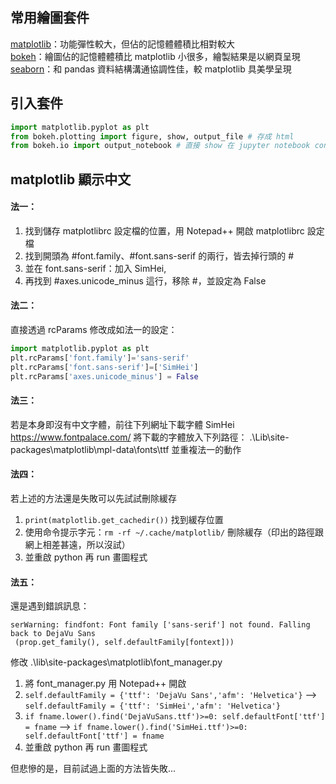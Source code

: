## 常用繪圖套件
[matplotlib](https://github.com/yuning-lin/PythonTips/blob/main/Visualization/Visualization_Matplotlib.ipynb)：功能彈性較大，但佔的記憶體體積比相對較大  
[bokeh](https://github.com/yuning-lin/PythonTips/blob/main/Visualization/Visualization_Bokeh.ipynb)：繪圖佔的記憶體體積比 matplotlib 小很多，繪製結果是以網頁呈現  
[seaborn](https://github.com/yuning-lin/PythonTips/blob/main/Visualization/Visualization_Seaborn.ipynb)：和 pandas 資料結構溝通協調性佳，較 matplotlib 具美學呈現  
## 引入套件
```python
import matplotlib.pyplot as plt
from bokeh.plotting import figure, show, output_file # 存成 html
from bokeh.io import output_notebook # 直接 show 在 jupyter notebook console
```

## matplotlib 顯示中文
#### 法一：
1. 找到儲存 matplotlibrc 設定檔的位置，用 Notepad++ 開啟 matplotlibrc 設定檔
2. 找到開頭為 #font.family、#font.sans-serif 的兩行，皆去掉行頭的 #
3. 並在 font.sans-serif：加入 SimHei,
4. 再找到 #axes.unicode_minus 這行，移除 #，並設定為 False

#### 法二：
直接透過 rcParams 修改成如法一的設定：
```python
import matplotlib.pyplot as plt
plt.rcParams['font.family']='sans-serif'
plt.rcParams['font.sans-serif']=['SimHei'] 
plt.rcParams['axes.unicode_minus'] = False
```

#### 法三：
若是本身即沒有中文字體，前往下列網址下載字體 SimHei
https://www.fontpalace.com/
將下載的字體放入下列路徑：
.\Lib\site-packages\matplotlib\mpl-data\fonts\ttf
並重複法一的動作 

#### 法四：
若上述的方法還是失敗可以先試試刪除緩存  
1. `print(matplotlib.get_cachedir())` 找到緩存位置
2. 使用命令提示字元：`rm -rf ~/.cache/matplotlib/` 刪除緩存（印出的路徑跟網上相差甚遠，所以沒試）
3. 並重啟 python 再 run 畫圖程式

#### 法五：
還是遇到錯誤訊息：
```
serWarning: findfont: Font family ['sans-serif'] not found. Falling back to DejaVu Sans
 (prop.get_family(), self.defaultFamily[fontext]))
```
修改 .\lib\site-packages\matplotlib\font_manager.py
1. 將 font_manager.py 用 Notepad++ 開啟
2. `self.defaultFamily = {'ttf': 'DejaVu Sans','afm': 'Helvetica'}` --> `self.defaultFamily = {'ttf': 'SimHei','afm': 'Helvetica'}`
3. `if fname.lower().find('DejaVuSans.ttf')>=0: self.defaultFont['ttf'] = fname` --> `if fname.lower().find('SimHei.ttf')>=0: self.defaultFont['ttf'] = fname`
4. 並重啟 python 再 run 畫圖程式

但悲慘的是，目前試過上面的方法皆失敗...
